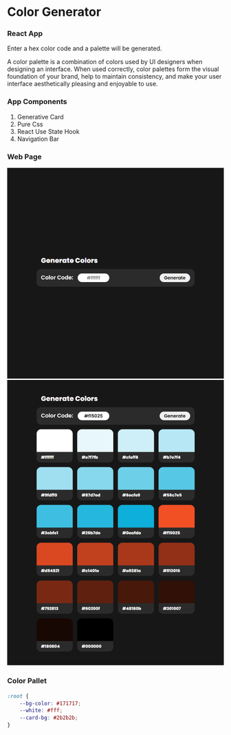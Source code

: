 # Color Generator

### React App
Enter a hex color code and a palette will be generated.

A color palette is a combination of colors used by UI designers when designing an interface. When used correctly, color palettes form the visual foundation of your brand, help to maintain consistency, and make your user interface aesthetically pleasing and enjoyable to use.

### App Components

1. Generative Card
2. Pure Css
3. React Use State Hook
4. Navigation Bar



### Web Page

<div align="center">
<img src="./webpage.png">
<img src="./webpage-1.png">
</div>

### Color Pallet

``` CSS
:root {
    --bg-color: #171717;
    --white: #fff;
    --card-bg: #2b2b2b;
}

```

